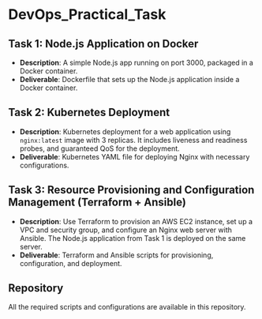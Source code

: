 # DevOps_Practical_Task

## Task 1: Node.js Application on Docker
- **Description**: A simple Node.js app running on port 3000, packaged in a Docker container.
- **Deliverable**: Dockerfile that sets up the Node.js application inside a Docker container.

## Task 2: Kubernetes Deployment
- **Description**: Kubernetes deployment for a web application using `nginx:latest` image with 3 replicas. It includes liveness and readiness probes, and guaranteed QoS for the deployment.
- **Deliverable**: Kubernetes YAML file for deploying Nginx with necessary configurations.

## Task 3: Resource Provisioning and Configuration Management (Terraform + Ansible)
- **Description**: Use Terraform to provision an AWS EC2 instance, set up a VPC and security group, and configure an Nginx web server with Ansible. The Node.js application from Task 1 is deployed on the same server.
- **Deliverable**: Terraform and Ansible scripts for provisioning, configuration, and deployment.

## Repository
All the required scripts and configurations are available in this repository.
